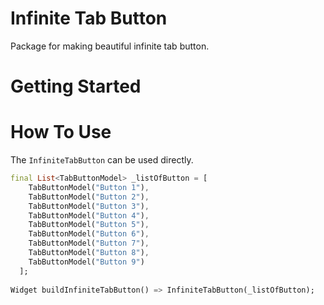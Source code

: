 # Infinite Tab Button

Package for making beautiful infinite tab button.

# Getting Started

# How To Use
The `InfiniteTabButton` can be used directly.
```Dart
final List<TabButtonModel> _listOfButton = [
    TabButtonModel("Button 1"),
    TabButtonModel("Button 2"),
    TabButtonModel("Button 3"),
    TabButtonModel("Button 4"),
    TabButtonModel("Button 5"),
    TabButtonModel("Button 6"),
    TabButtonModel("Button 7"),
    TabButtonModel("Button 8"),
    TabButtonModel("Button 9")
  ];
  
Widget buildInfiniteTabButton() => InfiniteTabButton(_listOfButton);
```

